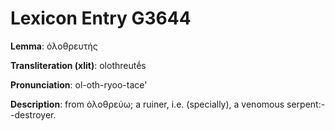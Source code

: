 # Lexicon Entry G3644

**Lemma**: ὀλοθρευτής

**Transliteration (xlit)**: olothreutḗs

**Pronunciation**: ol-oth-ryoo-tace'

**Description**:
from ὀλοθρεύω; a ruiner, i.e. (specially), a venomous serpent:--destroyer.
